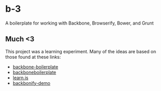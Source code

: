 b-3
=====================================

A boilerplate for working with Backbone, Browserify, Bower, and Grunt

## Much <3

This project was a learning experiment. Many of the ideas are based on those found at these links:

- [backbone-boilerplate](https://github.com/backbone-boilerplate/backbone-boilerplate)
- [backboneboilerplate](https://github.com/thomasdavis/backboneboilerplate)
- [learn.js](http://learnjs.io/)
- [backbonify-demo](https://github.com/morganrallen/backbonify-demo)
